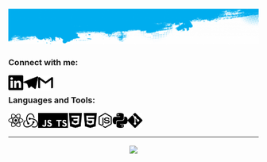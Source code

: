 ![](https://github.com/Znichu/Znichu/blob/master/img/new_top.png)

### Connect with me:
  <p>
    <a href="https://www.linkedin.com/in/sergey-neplashov" alt="Linkedin"><img align="left" width="30px" src="https://github.com/Znichu/Znichu/blob/master/img/linkedin.svg"></a>
    <a href="https://t.me/Znichu" alt="Telegram"><img align="left" width="30px" src="https://github.com/Znichu/Znichu/blob/master/img/telegram.svg"></a>
    <a href="mailto:sergeyznich@gmail.com" alt="Contact me"><img align="left" width="30px" src="https://github.com/Znichu/Znichu/blob/master/img/gmail.svg"></a>
  </p> 

<br/>

### Languages and Tools:
<p>
  <img align="left" width="30px" alt="React" src="https://github.com/Znichu/Znichu/blob/master/img/skills/react.svg" />
  <img align="left" width="30px" alt="Redux" src="https://github.com/Znichu/Znichu/blob/master/img/skills/redux.svg" />
  <img align="left" width="30px" alt="JavaScript" src="https://github.com/Znichu/Znichu/blob/master/img/skills/javascript.svg" />
  <img align="left" width="30px" alt="TypeScript" src="https://github.com/Znichu/Znichu/blob/master/img/skills/typescript.svg" />
  <img align="left" width="30px" alt="CSS3" src="https://github.com/Znichu/Znichu/blob/master/img/skills/css3.svg" />
  <img align="left" width="30px" alt="HTML5" src="https://github.com/Znichu/Znichu/blob/master/img/skills/html5.svg" />
  <img align="left" width="30px" alt="Nodejs" src="https://github.com/Znichu/Znichu/blob/master/img/skills/node-dot-js.svg" />
  <img align="left" width="30px" alt="Python" src="https://github.com/Znichu/Znichu/blob/master/img/skills/python.svg" />
  <img align="left" width="30px" alt="Git" src="https://github.com/Znichu/Znichu/blob/master/img/skills/git.svg" />
</p>

<br/>
<br/>

<hr>

<p align="center">
<img align="center" src="https://github-readme-stats.vercel.app/api?username=Znichu&show_icons=true&line_height=21&theme=nord"/>
</p>
